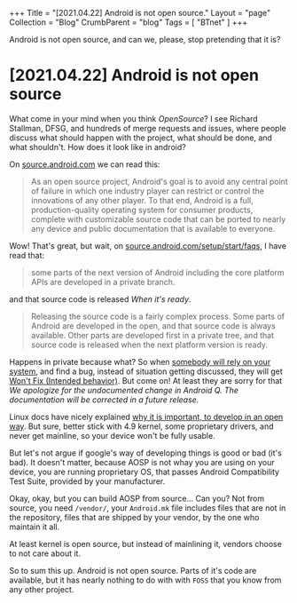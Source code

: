 +++
Title = "[2021.04.22] Android is not open source."
Layout = "page"
Collection = "Blog"
CrumbParent = "blog"
Tags = [ "BTnet" ]
+++

Android is not open source, and can we, please, stop pretending that it is?

# [2021.04.22] Android is not open source

What come in your mind when you think _OpenSource_? I see Richard Stallman, DFSG, and hundreds of merge requests and issues, where people discuss what should happen with the project, what should be done, and what shouldn't. How does it look like in android?

On [source.android.com](https://source.android.com/) we can read this:

 > As an open source project, Android's goal is to avoid any central point of failure in which one industry player can restrict or control the innovations of any other player. To that end, Android is a full, production-quality operating system for consumer products, complete with customizable source code that can be ported to nearly any device and public documentation that is available to everyone.

Wow! That's great, but wait, on [source.android.com/setup/start/faqs](https://source.android.com/setup/start/faqs), I have read that:

 > some parts of the next version of Android including the core platform APIs are developed in a private branch.

and that source code is released _When it's ready_.
 > Releasing the source code is a fairly complex process. Some parts of Android are developed in the open, and that source code is always available. Other parts are developed first in a private tree, and that source code is released when the next platform version is ready.

Happens in private because what? So when [somebody will rely on your system](https://github.com/termux/termux-app/issues/1072), and find a bug, instead of situation getting discussed, they will get [Won't Fix (Intended behavior)](https://issuetracker.google.com/issues/128554619). But come on! At least they are sorry for that _We apologize for the undocumented change in Android Q. The documentation will be corrected in a future release._

Linux docs have nicely explained [why it is important, to develop in an open way](https://www.kernel.org/doc/html/latest/process/1.Intro.html). But sure, better stick with 4.9 kernel, some proprietary drivers, and never get mainline, so your device won't be fully usable.

But let's not argue if google's way of developing things is good or bad (it's bad). It doesn't matter, because AOSP is not whay you are using on your device, you are running proprietary OS, that passes Android Compatibility Test Suite, provided by your manufacturer.

Okay, okay, but you can build AOSP from source... Can you? Not from source, you need `/vendor/`, your `Android.mk` file includes files that are not in the repository, files that are shipped by your vendor, by the one who maintain it all.

At least kernel is open source, but instead of mainlining it, vendors choose to not care about it.

So to sum this up. Android is not open source. Parts of it's code are available, but it has nearly nothing to do with with `FOSS` that you know from any other project.
